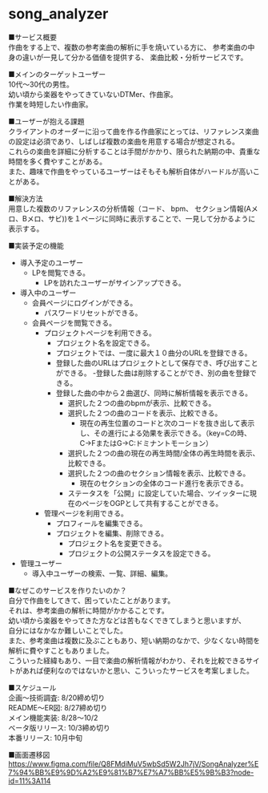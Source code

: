 # song_analyzer

■サービス概要  
作曲をする上で、複数の参考楽曲の解析に手を焼いている方に、
参考楽曲の中身の違いが一見して分かる価値を提供する、
楽曲比較・分析サービスです。

■メインのターゲットユーザー  
10代〜30代の男性。  
幼い頃から楽器をやってきていないDTMer、作曲家。  
作業を時短したい作曲家。

■ユーザーが抱える課題  
クライアントのオーダーに沿って曲を作る作曲家にとっては、リファレンス楽曲の設定は必須であり、しばしば複数の楽曲を用意する場合が想定される。  
これらの楽曲を詳細に分析することは手間がかかり、限られた納期の中、貴重な時間を多く費やすことがある。  
また、趣味で作曲をやっているユーザーはそもそも解析自体がハードルが高いことがある。

■解決方法  
用意した複数のリファレンスの分析情報（コード、 bpm、 セクション情報(Aメロ、Bメロ、サビ))を１ページに同時に表示することで、一見して分かるように表示する。

■実装予定の機能
- 導入予定のユーザー
	- LPを閲覧できる。
		- LPを訪れたユーザーがサインアップできる。
- 導入中のユーザー
	- 会員ページにログインができる。
		- パスワードリセットができる。
	- 会員ページを閲覧できる。
		- プロジェクトページを利用できる。
			- プロジェクト名を設定できる。
			- プロジェクトでは、一度に最大１０曲分のURLを登録できる。
			- 登録した曲のURLはプロジェクトとして保存でき、呼び出すことができる。
			-登録した曲は削除することができ、別の曲を登録できる。
			- 登録した曲の中から２曲選び、同時に解析情報を表示できる。
				- 選択した２つの曲のbpmが表示、比較できる。
				- 選択した２つの曲のコードを表示、比較できる。
					- 現在の再生位置のコードと次のコードを抜き出して表示し、その進行による効果を表示できる。（key=Cの時、C→FまたはG→C:ドミナントモーション）
				- 選択した２つの曲の現在の再生時間/全体の再生時間を表示、比較できる。
				- 選択した２つの曲のセクション情報を表示、比較できる。
					- 現在のセクションの全体のコード進行を表示できる。
				- ステータスを「公開」に設定していた場合、ツイッターに現在のページをOGPとして共有することができる。
		- 管理ページを利用できる。
			- プロフィールを編集できる。
			- プロジェクトを編集、削除できる。
				- プロジェクト名を変更できる。
				- プロジェクトの公開ステータスを設定できる。
- 管理ユーザー
	- 導入中ユーザーの検索、一覧、詳細、編集。

■なぜこのサービスを作りたいのか？  
自分で作曲をしてきて、困っていたことがあります。  
それは、参考楽曲の解析に時間がかかることです。  
幼い頃から楽器をやってきた方などは苦もなくできてしまうと思いますが、  
自分にはなかなか難しいことでした。  
また、参考楽曲は複数に及ぶこともあり、短い納期のなかで、少なくない時間を解析に費やすこともありました。  
こういった経緯もあり、一目で楽曲の解析情報がわかり、それを比較できるサイトがあれば便利なのではないかと思い、こういったサービスを考案しました。

■スケジュール  
企画〜技術調査: 8/20締め切り  
README〜ER図: 8/27締め切り  
メイン機能実装: 8/28〜10/2  
ベータ版リリース: 10/3締め切り  
本番リリース: 10月中旬  

■画面遷移図  
https://www.figma.com/file/Q8FMdiMuV5wbSd5W2Jh7jV/SongAnalyzer%E7%94%BB%E9%9D%A2%E9%81%B7%E7%A7%BB%E5%9B%B3?node-id=11%3A114
